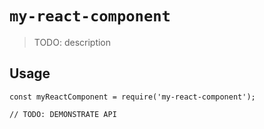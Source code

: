 # `my-react-component`

> TODO: description

## Usage

```
const myReactComponent = require('my-react-component');

// TODO: DEMONSTRATE API
```
